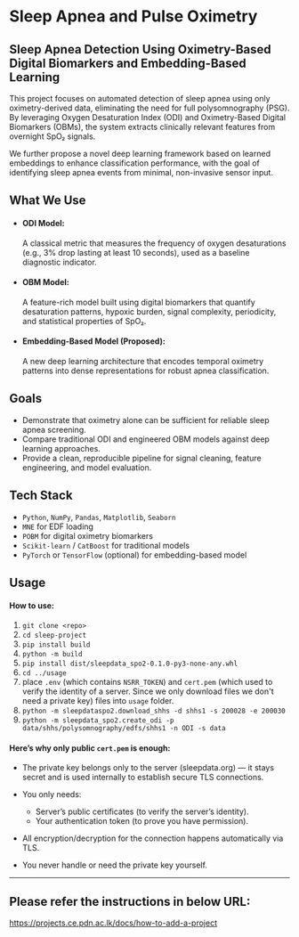# Sleep Apnea and Pulse Oximetry

## Sleep Apnea Detection Using Oximetry-Based Digital Biomarkers and Embedding-Based Learning

This project focuses on automated detection of sleep apnea using only oximetry-derived data, eliminating the need for full polysomnography (PSG). By leveraging Oxygen Desaturation Index (ODI) and Oximetry-Based Digital Biomarkers (OBMs), the system extracts clinically relevant features from overnight SpO₂ signals.

We further propose a novel deep learning framework based on learned embeddings to enhance classification performance, with the goal of identifying sleep apnea events from minimal, non-invasive sensor input.

## What We Use

- #### ODI Model:

  A classical metric that measures the frequency of oxygen desaturations (e.g., 3% drop lasting at least 10 seconds), used as a baseline diagnostic indicator.

- #### OBM Model:

  A feature-rich model built using digital biomarkers that quantify desaturation patterns, hypoxic burden, signal complexity, periodicity, and statistical properties of SpO₂.

- #### Embedding-Based Model (Proposed):
  A new deep learning architecture that encodes temporal oximetry patterns into dense representations for robust apnea classification.

## Goals

- Demonstrate that oximetry alone can be sufficient for reliable sleep apnea screening.
- Compare traditional ODI and engineered OBM models against deep learning approaches.
- Provide a clean, reproducible pipeline for signal cleaning, feature engineering, and model evaluation.

## Tech Stack

- `Python`, `NumPy`, `Pandas`, `Matplotlib`, `Seaborn`
- `MNE` for EDF loading
- `POBM` for digital oximetry biomarkers
- `Scikit-learn` / `CatBoost` for traditional models
- `PyTorch` or `TensorFlow` (optional) for embedding-based model

## Usage

#### How to use:

1. `git clone <repo>`
2. `cd sleep-project`
3. `pip install build`
4. `python -m build`
5. `pip install dist/sleepdata_spo2-0.1.0-py3-none-any.whl`
6. `cd ../usage`
7. place `.env` (which contains `NSRR_TOKEN`) and `cert.pem` (which used to verify the identity of a server. Since we only download files we don't need a private key) files into `usage` folder.
8. `python -m sleepdataspo2.download_shhs -d shhs1 -s 200028 -e 200030`
9. `python -m sleepdata_spo2.create_odi -p data/shhs/polysomnography/edfs/shhs1 -n ODI -s data`

#### Here’s why only public `cert.pem` is enough:

- The private key belongs only to the server (sleepdata.org) — it stays secret and is used internally to establish secure TLS connections.

- You only needs:

  - Server’s public certificates (to verify the server’s identity).
  - Your authentication token (to prove you have permission).

- All encryption/decryption for the connection happens automatically via TLS.

- You never handle or need the private key yourself.

---

## Please refer the instructions in below URL:

https://projects.ce.pdn.ac.lk/docs/how-to-add-a-project
